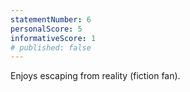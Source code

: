 ```yaml
---
statementNumber: 6
personalScore: 5
informativeScore: 1
# published: false
---
```


Enjoys escaping from reality (fiction fan).